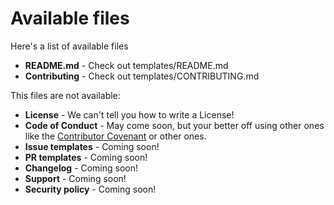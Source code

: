 # Available files

Here's a list of available files

- **README.md** - Check out templates/README.md <!-- 75.92% comments -->
- **Contributing** - Check out templates/CONTRIBUTING.md <!-- 19.82% comments -->

This files are not available:

- **License** - We can't tell you how to write a License!
- **Code of Conduct** - May come soon, but your better off using other ones like
  the [Contributor Covenant](https://www.contributor-covenant.org/) or other ones.
- **Issue templates** - Coming soon!
- **PR templates** - Coming soon!
- **Changelog** - Coming soon!
- **Support** - Coming soon!
- **Security policy** - Coming soon!
